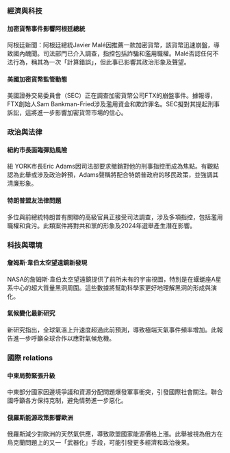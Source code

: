 ### 經濟與科技
#### 加密貨幣事件影響阿根廷總統  
阿根廷新聞：阿根廷總統Javier Malé因推薦一款加密貨幣，該貨幣迅速崩盤，導致國內醜聞。司法部門已介入調查，指控包括詐騙和濫用職權。Malé否認任何不法行為，稱其為一次「計算錯誤」，但此事已影響其政治形象及聲望。

#### 美國加密貨幣監管動態  
美國證券交易委員會（SEC）正在調查加密貨幣公司FTX的崩盤事件。據報導，FTX創始人Sam Bankman-Fried涉及濫用資金和欺詐罪名。SEC擬對其提起刑事訴訟，這將進一步影響加密貨幣市場的信心。

### 政治與法律
#### 紐約市長面臨彈劾風險  
紐 YORK市長Eric Adams因司法部要求撤銷對他的刑事指控而成為焦點。有觀點認為此舉或涉及政治幹預，Adams聲稱將配合特朗普政府的移民政策，並強調其清廉形象。

#### 特朗普盟友法律問題  
多位與前總統特朗普有關聯的高級官員正接受司法調查，涉及多項指控，包括濫用職權和貪污。此類案件將對共和黨的形象及2024年選舉產生潛在影響。

### 科技與環境
#### 詹姆斯·韋伯太空望遠鏡新發現  
NASA的詹姆斯·韋伯太空望遠鏡提供了前所未有的宇宙視圖，特別是在蝘蜓座A星系中心的超大質量黑洞周圍。這些數據將幫助科學家更好地理解黑洞的形成與演化。

#### 氣候變化最新研究  
新研究指出，全球氣溫上升速度超過此前預測，導致極端天氣事件頻率增加。此報告進一步呼籲全球合作以應對氣候危機。

### 國際 relations
#### 中東局勢緊張升級  
中東部分國家因邊境爭議和資源分配問題爆發軍事衝突，引發國際社會關注。聯合國呼籲各方保持克制，避免情勢進一步惡化。

#### 俄羅斯能源政策影響歐洲  
俄羅斯減少對歐洲的天然氣供應，導致歐盟國家能源價格上漲。此舉被視為俄方在烏克蘭問題上的又一「武器化」手段，可能引發更多經濟和政治後果。